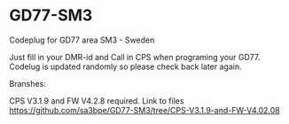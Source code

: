 # GD77-SM3
Codeplug for GD77 area SM3 - Sweden

Just fill in your DMR-id and Call in CPS when programing your GD77. Codelug is updated randomly so please check back later again. 

Branshes:

CPS V3.1.9 and FW V4.2.8 required. Link to files https://github.com/sa3bpe/GD77-SM3/tree/CPS-V3.1.9-and-FW-V4.02.08 

